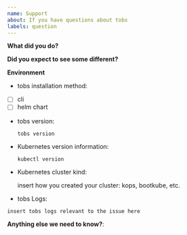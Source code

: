 ```yaml
---
name: Support
about: If you have questions about tobs
labels: question
---
```

<!-- Feel free to ask questions in #promscale on Timescale Slack! -->

**What did you do?**



**Did you expect to see some different?**



**Environment**

* tobs installation method:

- [ ] cli
- [ ] helm chart

* tobs version:

    `tobs version`
    <!-- Replace the command with its output above -->
    <!-- If you installed via helm charts please specify chart version -->

* Kubernetes version information:

    `kubectl version`
    <!-- Replace the command with its output above -->

* Kubernetes cluster kind:

    insert how you created your cluster: kops, bootkube, etc.

* tobs Logs:

```
insert tobs logs relevant to the issue here
```

**Anything else we need to know?**:

